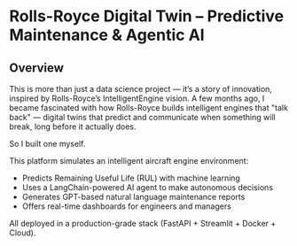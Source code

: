 # Rolls-Royce Digital Twin – Predictive Maintenance & Agentic AI
## Overview

This is more than just a data science project — it’s a story of innovation, inspired by Rolls-Royce’s IntelligentEngine vision.
A few months ago, I became fascinated with how Rolls-Royce builds intelligent engines that "talk back" — digital twins that predict and communicate when something will break, long before it actually does.

So I built one myself.

This platform simulates an intelligent aircraft engine environment:
- Predicts Remaining Useful Life (RUL) with machine learning
- Uses a LangChain-powered AI agent to make autonomous decisions
- Generates GPT-based natural language maintenance reports
- Offers real-time dashboards for engineers and managers

All deployed in a production-grade stack (FastAPI + Streamlit + Docker + Cloud).
